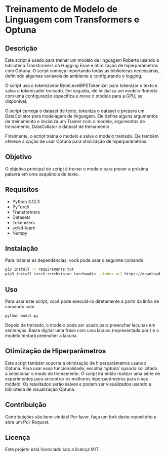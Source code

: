 # Treinamento de Modelo de Linguagem com Transformers e Optuna

## Descrição
Este script é usado para treinar um modelo de linguagem Roberta usando a biblioteca Transformers da Hugging Face e otimização de hiperparâmetros com Optuna. O script começa importando todas as bibliotecas necessárias, definindo algumas variáveis de ambiente e configurando o logging.

O script usa o tokenizador ByteLevelBPETokenizer para tokenizar o texto e salva o tokenizador treinado. Em seguida, ele inicializa um modelo Roberta com uma configuração específica e move o modelo para a GPU, se disponível.

O script carrega o dataset de texto, tokeniza o dataset e prepara um DataCollator para modelagem de linguagem. Ele define alguns argumentos de treinamento e inicializa um Trainer com o modelo, argumentos de treinamento, DataCollator e dataset de treinamento.

Finalmente, o script treina o modelo e salva o modelo treinado. Ele também oferece a opção de usar Optuna para otimização de hiperparâmetros.

## Objetivo

O objetivo principal do script é treinar o modelo para prever a próxima palavra em uma sequência de texto.

## Requisitos
- Python 3.12.3
- PyTorch
- Transformers
- Datasets
- Tokenizers
- scikit-learn
- Numpy

## Instalação
Para instalar as dependências, você pode usar o seguinte comando:
```bash
pip install -r requirements.txt
pip3 install torch torchvision torchaudio --index-url https://download.pytorch.org/whl/cu121
```

## Uso
Para usar este script, você pode executá-lo diretamente a partir da linha de comando com:

```bash
python modal.py
```

Depois de treinado, o modelo pode ser usado para preencher lacunas em sentenças. Basta digitar uma frase com uma lacuna (representada por <mask>) e o modelo tentará preencher a lacuna.

## Otimização de Hiperparâmetros

Este script também suporta a otimização de hiperparâmetros usando Optuna. Para usar essa funcionalidade, escolha ‘optuna’ quando solicitado a selecionar o modo de treinamento. O script irá então realizar uma série de experimentos para encontrar os melhores hiperparâmetros para o seu modelo. Os resultados serão salvos e podem ser visualizados usando a biblioteca de visualização Optuna.

## Contribuição
Contribuições são bem-vindas! Por favor, faça um fork deste repositório e abra um Pull Request.

## Licença
Este projeto está licenciado sob a licença MIT.
